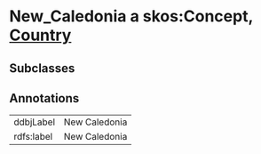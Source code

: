 # New_Caledonia a skos:Concept, [Country](/0.1/Country)

## Subclasses

## Annotations

|||
|-----|-----|
|ddbjLabel|New Caledonia|
|rdfs:label|New Caledonia|

